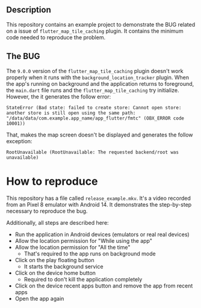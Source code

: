 ## Description

This repository contains an example project to demonstrate the BUG related on a issue of `flutter_map_tile_caching` plugin.
It contains the minimum code needed to reproduce the problem.

## The BUG
The `9.0.0` version of the `flutter_map_tile_caching` plugin doesn't work properly when it runs with the `background_location_tracker` plugin.
When the app's running on background and the application returns to foreground, the `main.dart` file runs and the `flutter_map_tile_caching` try initialize. However, the it generates the follow error:


`
StateError (Bad state: failed to create store: Cannot open store: another store is still open using the same path: "/data/data/com.example.app_name/app_flutter/fmtc" (OBX_ERROR code 10001))
`

That, makes the map screen doesn't be displayed and generates the follow exception:

`
RootUnavailable (RootUnavailable: The requested backend/root was unavailable)
`

# How to reproduce
This repository has a file called `release_example.mkv`. It's a video recorded from an Pixel 8 emulator with Android 14. It demonstrates the step-by-step necessary to reproduce the bug.

Additionally, all steps are described here:

- Run the application in Android devices (emulators or real real devices)
- Allow the location permission for "While using the app"
- Allow the location permission for "All the time"
    * That's required to the app runs on background mode
- Click on the play floating button 
    * It starts the background service
- Click on the device home button
    * Required to don't kill the application completely 
- Click on the device recent apps button and remove the app from recent apps
- Open the app again
